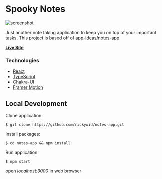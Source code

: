 # Spooky Notes
![screenshot](https://i.imgur.com/JavTY8G.png)

Just another note taking application to keep you on top of your important tasks. This project is based off of [app-ideas/notes-app](https://github.com/florinpop17/app-ideas/blob/master/Projects/1-Beginner/Notes-App.md).

**[Live Site](https://rickywid.github.io/notes-app/)**

### Technologies
- [React](https://reactjs.org/)
- [TypeScript](https://www.typescriptlang.org/)
- [Chakra-UI](https://chakra-ui.com/)
- [Framer Motion](https://www.framer.com/)

## Local Development

Clone application:

`$ git clone https://github.com/rickywid/notes-app.git`

Install packages:

`$ cd notes-app && npm install`

Run application:

`$ npm start`

open *localhost:3000* in web browser
